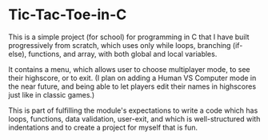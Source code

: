 # Tic-Tac-Toe-in-C

This is a simple project (for school) for programming in C that I have built progressively from scratch, which uses only while loops, branching (if-else), functions, and array, with both global and local variables.

It contains a menu, which allows user to choose multiplayer mode, to see their highscore, or to exit. (I plan on adding a Human VS Computer mode in the near future, and being able to let players edit their names in highscores just like in classic games.)

This is part of fulfilling the module's expectations to write a code which has loops, functions, data validation, user-exit, and which is well-structured with indentations and to create a project for myself that is fun.
